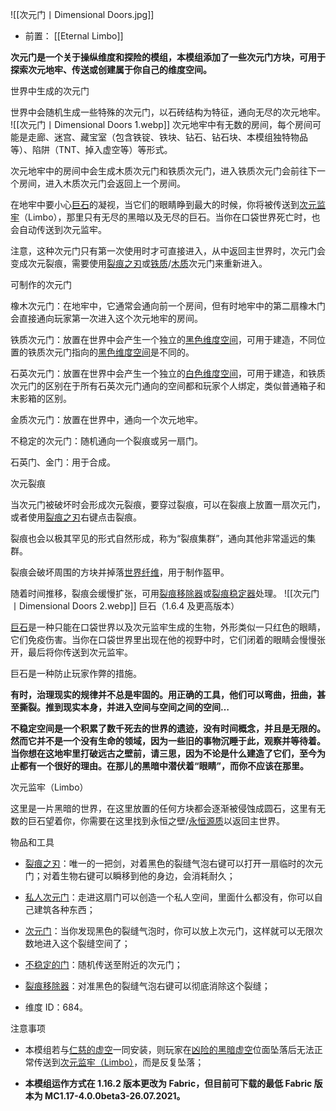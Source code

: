 ![[次元门丨Dimensional Doors.jpg]]
- 前置：
 [[Eternal Limbo]]

**次元门是一个关于操纵维度和探险的模组，本模组添加了一些次元门方块，可用于探索次元地牢、传送或创建属于你自己的维度空间。**

世界中生成的次元门

世界中会随机生成一些特殊的次元门，以石砖结构为特征，通向无尽的次元地牢。
![[次元门丨Dimensional Doors 1.webp]]
次元地牢中有无数的房间，每个房间可能是走廊、迷宫、藏宝室（包含铁锭、铁块、钻石、钻石块、本模组独特物品等）、陷阱（TNT、掉入虚空等）等形式。

次元地牢中的房间中会生成木质次元门和铁质次元门，进入铁质次元门会前往下一个房间，进入木质次元门会返回上一个房间。

在地牢中要小心[巨石](https://www.mcmod.cn/item/293925.html)的凝视，当它们的眼睛睁到最大的时候，你将被传送到[次元监牢](https://www.mcmod.cn/item/128756.html)（Limbo），那里只有无尽的黑暗以及无尽的巨石。当你在口袋世界死亡时，也会自动传送到次元监牢。

注意，这种次元门只有第一次使用时才可直接进入，从中返回主世界时，次元门会变成次元裂痕，需要使用[裂痕之刃](https://www.mcmod.cn/item/293881.html)或[铁质](https://www.mcmod.cn/item/115380.html)/[木质](https://www.mcmod.cn/item/115381.html)次元门来重新进入。

  

可制作的次元门

橡木次元门：在地牢中，它通常会通向前一个房间，但有时地牢中的第二扇橡木门会直接通向玩家第一次进入这个次元地牢的房间。

铁质次元门：放置在世界中会产生一个独立的[黑色维度空间](https://www.mcmod.cn/item/612954.html "黑色维度空间")，可用于建造，不同位置的铁质次元门指向的[黑色维度空间](https://www.mcmod.cn/item/612954.html "黑色维度空间")是不同的。

石英次元门：放置在世界中会产生一个独立的[白色维度空间](https://www.mcmod.cn/item/114928.html "白色维度空间")，可用于建造，和铁质次元门的区别在于所有石英次元门通向的空间都和玩家个人绑定，类似普通箱子和末影箱的区别。

金质次元门：放置在世界中，通向一个次元地牢。

不稳定的次元门：随机通向一个裂痕或另一扇门。

石英门、金门：用于合成。

  

次元裂痕

当次元门被破坏时会形成次元裂痕，要穿过裂痕，可以在裂痕上放置一扇次元门，或者使用[裂痕之刃](https://www.mcmod.cn/item/293881.html)右键点击裂痕。

裂痕也会以极其罕见的形​​式自然形成，称为“裂痕集群”，通向其他非常遥远的集群。

裂痕会破坏周围的方块并掉落[世界纤维](https://www.mcmod.cn/item/115384.html "世界纤维")，用于制作盔甲。

随着时间推移，裂痕会缓慢扩张，可用[裂痕移除器](https://www.mcmod.cn/item/293882.html "裂痕移除器")或[裂痕稳定器](https://www.mcmod.cn/item/293885.html "裂痕稳定器")处理。
![[次元门丨Dimensional Doors 2.webp]]
巨石（1.6.4 及更高版本）

[巨石](https://www.mcmod.cn/item/293925.html)是一种只能在口袋世界以及次元监牢生成的生物，外形类似一只红色的眼睛，它们免疫伤害。当你在口袋世界里出现在他的视野中时，它们闭着的眼睛会慢慢张开，最后将你传送到次元监牢。

巨石是一种防止玩家作弊的措施。

**有时，治理现实的规律并不总是牢固的。用正确的工具，他们可以弯曲，扭曲，甚至撕裂。推到现实本身，并进入空间与空间之间的空间…**

**不稳定空间是一个积累了数千死去的世界的遗迹，没有时间概念，并且是无限的。然而它并不是一个没有生命的领域，因为一些旧的事物沉睡于此，观察并等待着。当你想在这地牢里打破远古之壁前，请三思，因为不论是什么建造了它们，至今为止都有一个很好的理由。在那儿的黑暗中潜伏着“眼睛”，而你不应该在那里。**

[](https://www.mcmod.cn/item/128756.html "次元监牢（Limbo）")

次元监牢（Limbo）

这里是一片黑暗的世界，在这里放置的任何方块都会逐渐被侵蚀成圆石，这里有无数的巨石望着你，你需要在这里找到永恒之壁/[永恒源质](https://www.mcmod.cn/item/647531.html)以返回主世界。

  

物品和工具

- [裂痕之刃](https://www.mcmod.cn/item/293881.html "裂痕之刃")：唯一的一把剑，对着黑色的裂缝气泡右键可以打开一扇临时的次元门；对着生物右键可以瞬移到他的身边，会消耗耐久；
    
- [私人次元门](https://www.mcmod.cn/item/114929.html "私人次元门")：走进这扇门可以创造一个私人空间，里面什么都没有，你可以自己建筑各种东西；
    
- [次元门](https://www.mcmod.cn/item/115380.html "次元门")：当你发现黑色的裂缝气泡时，你可以放上次元门，这样就可以无限次数地进入这个裂缝空间了；
    
- [不稳定的门](https://www.mcmod.cn/item/115383.html "不稳定的门")：随机传送至附近的次元门；
    
- [裂痕移除器](https://www.mcmod.cn/item/293882.html "裂痕移除器")：对准黑色的裂缝气泡右键可以彻底消除这个裂缝；
    
- 维度 ID：684。
    

  

注意事项

- 本模组若与[仁慈的虚空](https://www.mcmod.cn/class/1926.html)一同安装，则玩家在[凶险的黑暗虚空](https://www.mcmod.cn/item/128463.html)位面坠落后无法正常传送到[次元监牢（Limbo）](https://www.mcmod.cn/item/128756.html "次元监牢（Limbo）")，而是反复坠落；
    
- **本模组运作方式在 1.16.2 版本更改为 Fabric，但目前可下载的最低 Fabric 版本为 MC1.17-4.0.0beta3-26.07.2021。**